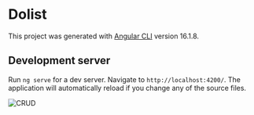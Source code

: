 # Dolist

This project was generated with [Angular CLI](https://github.com/angular/angular-cli) version 16.1.8.

## Development server

Run `ng serve` for a dev server. Navigate to `http://localhost:4200/`. The application will automatically reload if you change any of the source files.


![CRUD](https://github.com/gihanjayakuru/AngularToDoList/assets/56676369/3f734378-5186-4abe-9fdf-6770edea5980)

